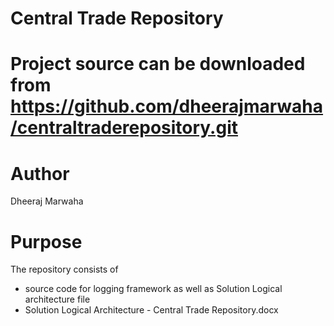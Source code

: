 # Central Trade Repository

Project source can be downloaded from 
https://github.com/dheerajmarwaha/centraltraderepository.git
============

Author
=======
Dheeraj Marwaha

Purpose
==========
The repository consists of 
* source code for logging framework as well as Solution Logical architecture file 
* Solution Logical Architecture  - Central Trade Repository.docx